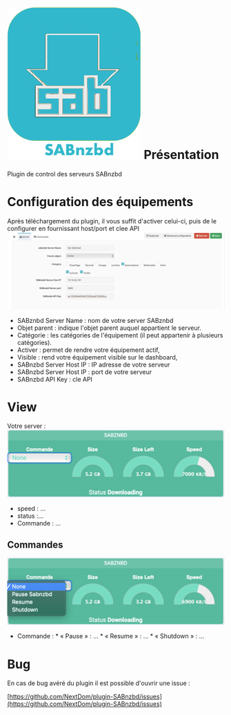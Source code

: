 ![sabnzbd1](../images/sabnzbd_icon.png) Présentation
===
Plugin de control des serveurs SABnzbd


Configuration des équipements
===
Après téléchargement du plugin, il vous suffit d'activer celui-ci, puis de le configurer en fournissant host/port et clee API
![sabnzbd1](../images/Config1.png)

* SABznbd Server Name : nom de votre server SABznbd
* Objet parent : indique l'objet parent auquel appartient le serveur.
* Catégorie : les catégories de l'équipement (il peut appartenir à plusieurs catégories).
* Activer : permet de rendre votre équipement actif,
* Visible : rend votre équipement visible sur le dashboard,
* SABnzbd Server Host IP : IP adresse de votre serveur
* SABnzbd Server Host IP : port de votre serveur
* SABnzbd API Key : cle API


View
===
Votre server :
![sabnzbd2](../images/view1.png)

* speed : ...
* status :...
* Commande : ...


## Commandes 
![sabnzbd2](../images/view2.png)

* Commande : 
          * « Pause » : ...
          * « Resume » : ...
          * « Shutdown » : ...


Bug
===
En cas de bug avéré du plugin il est possible d'ouvrir une issue :

[https://github.com/NextDom/plugin-SABnzbd/issues](https://github.com/NextDom/plugin-SABnzbd/issues)
